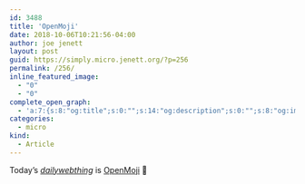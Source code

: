 ```yaml
---
id: 3488
title: 'OpenMoji'
date: 2018-10-06T10:21:56-04:00
author: joe jenett
layout: post
guid: https://simply.micro.jenett.org/?p=256
permalink: /256/
inline_featured_image:
  - "0"
  - "0"
complete_open_graph:
  - 'a:7:{s:8:"og:title";s:0:"";s:14:"og:description";s:0:"";s:8:"og:image";s:0:"";s:7:"og:type";s:0:"";s:12:"twitter:card";s:7:"summary";s:19:"twitter:description";s:0:"";s:15:"twitter:creator";s:0:"";}'
categories:
  - micro
kind:
  - Article
---
```

Today’s [_dailywebthing_](https://the.dailywebthing.com/) is [OpenMoji](http://openmoji.org/) 🎈